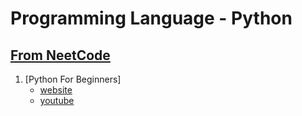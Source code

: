 # Programming Language - Python

## [From NeetCode](https://neetcode.io/)

1. [Python For Beginners]
    - [website](https://neetcode.io/problems/python-hello-world)
    - [youtube](https://youtu.be/s3KhqPjBPaQ?si=qMhVo1k3h7uRzvSt)